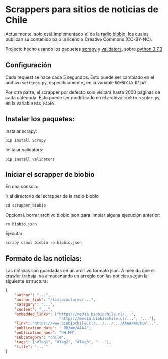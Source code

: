 # Scrappers para sitios de noticias de Chile

Actualmente, solo está implementado el de la [radio biobio](https://www.biobiochile.cl/), los cuales publican su contenido bajo la licencia Creative Commons (CC-BY-NC).

Projecto hecho usando los paquetes [scrapy](https://scrapy.org/) y [validators](https://pypi.org/project/validators/), sobre [python 3.7.3](https://www.python.org/)

## Configuración

Cada request se hace cada 5 segundos. Esto puede ser cambiado en el archivo `settings.py`, específicamente, en la variable `DOWNLOAD_DELAY`

Por otra parte, el scrapper por defecto solo visitará hasta 2000 páginas de cada categoría. Esto puede ser modificado en el archivo `biobio_spider.py`, en la variable `MAX_PAGES`


## Instalar los paquetes:

Instalar scrapy:

    pip install Scrapy

Instalar validators:

    pip install validators


## Iniciar el scrapper de biobio

En una consola:


Ir al directorio del scrapper de la radio biobio

    cd scrapper_biobio

Opcional. borrar archivo biobio.json para limpiar alguna ejecución anterior: 

    rm biobio.json

Ejecutar:

    scrapy crawl biobio -o biobio.json

## Formato de las noticias:

Las noticias son guardadas en un archivo formato json. A medida que el crawler trabaja, va almacenando un arreglo con las noticias según la siguiente estructura:


```json
{
    "author": "...",
    "author_link": "/lista/autores/...",
    "category": "...",
    "content": "...",
    "embedded_links": ["https://media.biobiochile.cl/...",
                        "https://media.biobiochile.cl/...", "..."],
    "link": "https://www.biobiochile.cl/.../.../.../AAAA/mm/DD/...",
    "publication_date": " DD/mm/AAAA",
    "publication_hour": "HH:MM",
    "subcategory": "chile",
    "tags": ["#Tag1", "#Tag2", "#Tag3", "..."],
    "title": "... "
}
```

